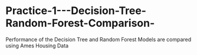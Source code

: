 # Practice-1---Decision-Tree-Random-Forest-Comparison-
Performance of the Decision Tree and Random Forest Models are compared using Ames Housing Data
